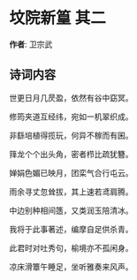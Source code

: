 # 坟院新篁  其二

**作者**: 卫宗武

## 诗词内容

世更日月几昃盈，依然有谷中窈冥。

修筠夹道互经纬，宛如一机翠织成。

非繇培植得揽玩，何异不稼而有囷。

箨龙个个出头角，密者栉比疏犹簪。

婵娟色媚已映月，团栾气合行屯云。

雨余寻丈忽耸拔，其上速若鸢肩腾。

中边别种相间簉，又类润玉陪清冰。

我将于此事著述，编摩自足供杀青。

此君时对吐秀句，榆境亦不孤闲身。

凉床滑簟午睡足，坐听雅奏来风声。

